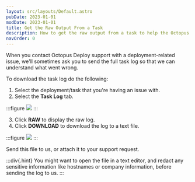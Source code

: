 ```yaml
---
layout: src/layouts/Default.astro
pubDate: 2023-01-01
modDate: 2023-01-01
title: Get the Raw Output From a Task
description: How to get the raw output from a task to help the Octopus team resolve deployment related issues.
navOrder: 0
---
```


When you contact Octopus Deploy support with a deployment-related issue, we'll sometimes ask you to send the full task log so that we can understand what went wrong.

To download the task log do the following:

1. Select the deployment/task that you're having an issue with.
2. Select the **Task Log** tab.

:::figure
![](/docs/support/images/tasklog.png)
:::

3. Click **RAW** to display the raw log.
3. Click **DOWNLOAD** to download the log to a text file.

:::figure
![](/docs/support/images/tasklog2.png)
:::

Send this file to us, or attach it to your support request.

:::div{.hint}
You might want to open the file in a text editor, and redact any sensitive information like hostnames or company information, before sending the log to us.
:::
